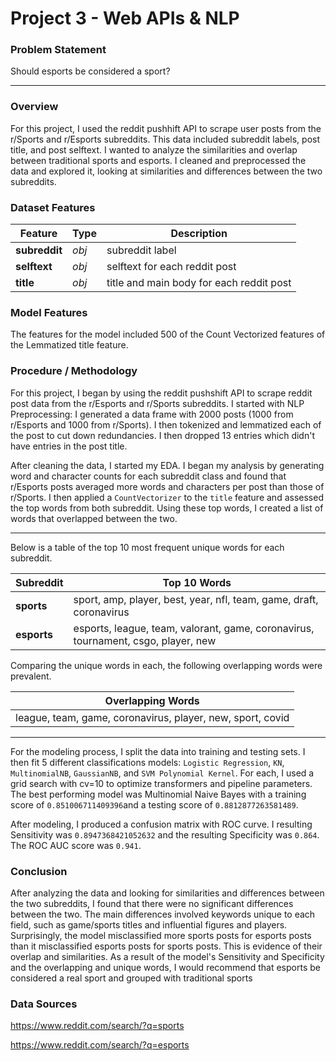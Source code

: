 # Project 3 - Web APIs & NLP

### Problem Statement

Should esports be considered a sport?


---

### Overview

For this project, I used the reddit pushhift API to scrape user posts from the r/Sports and r/Esports subreddits. This data included subreddit labels, post title, and post selftext. I wanted to analyze the similarities and overlap between traditional sports and esports. I cleaned and preprocessed the data and explored it, looking at similarities and differences between the two subreddits.

### Dataset Features

|Feature|Type|Description|
|---|---|---|
|**subreddit**|*obj*|subreddit label|
|**selftext**|*obj*|selftext for each reddit post|
|**title**|*obj*|title and main body for each reddit post|

### Model Features
The features for the model included 500 of the Count Vectorized features of the Lemmatized title feature.


### Procedure / Methodology
For this project, I began by using the reddit pushshift API to scrape reddit post data from the r/Esports and r/Sports subreddits.  I started with NLP Preprocessing: I generated a data frame with 2000 posts (1000 from r/Esports and 1000 from r/Sports). I then tokenized and lemmatized each of the post to cut down redundancies. I then dropped 13 entries which didn't have entries in the post title. 

After cleaning the data, I started my EDA. I began my analysis by generating word and character counts for each subreddit class and found that r/Esports posts averaged more words and characters per post than those of r/Sports. I then applied a `CountVectorizer` to the `title` feature and assessed the top words from both subreddit. Using these top words, I created a list of words that overlapped between the two.

---
Below is a table of the top 10 most frequent unique words for each subreddit.

|Subreddit|Top 10 Words| 
|-----|-------| 
|**sports**|sport, amp, player, best, year, nfl, team, game, draft, coronavirus|
|**esports**|esports, league, team, valorant, game, coronavirus, tournament, csgo, player, new|


Comparing the unique words in each, the following overlapping words were prevalent.


|Overlapping Words|
|-----|
|league, team, game, coronavirus, player, new, sport, covid|

---
For the modeling process, I split the data into training and testing sets. I then fit 5 different classifications models: `Logistic Regression`, `KN`, `MultinomialNB`, `GaussianNB`, and `SVM Polynomial Kernel`. For each, I used a grid search with cv=10 to optimize transformers and pipeline parameters. The best performing model was Multinomial Naive Bayes with a training score of `0.851006711409396`and a testing score of `0.8812877263581489`. 

After modeling, I produced a confusion matrix with ROC curve. I resulting Sensitivity was `0.8947368421052632` and the resulting Specificity was `0.864`. The ROC AUC score was `0.941`.

### Conclusion
After analyzing the data and looking for similarities and differences between the two subreddits, I found that there were no significant differences between the two. The main differences involved keywords unique to each field, such as game/sports titles and influential figures and players. Surprisingly, the model misclassified more sports posts for esports posts than it misclassified esports posts for sports posts. This is evidence of their overlap and similarities. As a result of the model's Sensitivity and Specificity and the overlapping and unique words, I would recommend that esports be considered a real sport and grouped with traditional sports


### Data Sources

https://www.reddit.com/search/?q=sports

https://www.reddit.com/search/?q=esports
